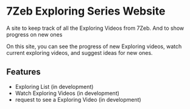 # 7Zeb Exploring Series Website
A site to keep track of all the Exploring Videos from 7Zeb. And to show progress on new ones

On this site, you can see the progress of new Exploring videos, watch current exploring videos, and suggest ideas for new ones.


## Features
- Exploring List (in development)
- Watch Exploring Videos (in development)
- request to see a Exploring Video (in development)
